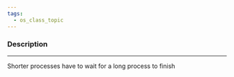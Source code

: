 ```yaml
---
tags:
  - os_class_topic
---
```

### Description
---
Shorter processes have to wait for a long process to finish